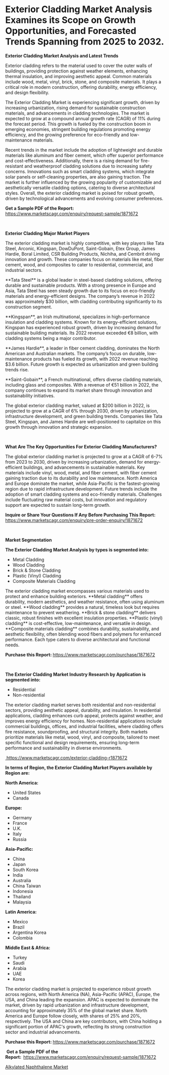 <p><h1>Exterior Cladding Market Analysis Examines its Scope on Growth Opportunities, and Forecasted Trends Spanning from 2025 to 2032.</h1></p><p><strong>Exterior Cladding Market Analysis and Latest Trends</strong></p>
<p><p>Exterior cladding refers to the material used to cover the outer walls of buildings, providing protection against weather elements, enhancing thermal insulation, and improving aesthetic appeal. Common materials include wood, metal, vinyl, brick, stone, and composite materials. It plays a critical role in modern construction, offering durability, energy efficiency, and design flexibility.</p><p>The Exterior Cladding Market is experiencing significant growth, driven by increasing urbanization, rising demand for sustainable construction materials, and advancements in cladding technologies. The market is expected to grow at a compound annual growth rate (CAGR) of 11% during the forecast period. This growth is fueled by the construction boom in emerging economies, stringent building regulations promoting energy efficiency, and the growing preference for eco-friendly and low-maintenance materials.</p><p>Recent trends in the market include the adoption of lightweight and durable materials like aluminum and fiber cement, which offer superior performance and cost-effectiveness. Additionally, there is a rising demand for fire-resistant and weatherproof cladding solutions due to increasing safety concerns. Innovations such as smart cladding systems, which integrate solar panels or self-cleaning properties, are also gaining traction. The market is further influenced by the growing popularity of customizable and aesthetically versatile cladding options, catering to diverse architectural styles. Overall, the exterior cladding market is poised for robust growth, driven by technological advancements and evolving consumer preferences.</p></p>
<p><strong>Get a Sample PDF of the Report:&nbsp;</strong> <a href="https://www.marketscagr.com/enquiry/request-sample/1871672?utm_campaign=1869&utm_medium=2&utm_source=Github&utm_content=ia&utm_term=25012025&utm_id=exterior-cladding">https://www.marketscagr.com/enquiry/request-sample/1871672</a></p>
<p>&nbsp;</p>
<p><strong>Exterior Cladding Major Market Players</strong></p>
<p><p>The exterior cladding market is highly competitive, with key players like Tata Steel, Arconic, Kingspan, DowDuPont, Saint-Gobain, Etex Group, James Hardie, Boral Limited, CSR Building Products, Nichiha, and Cembrit driving innovation and growth. These companies focus on materials like metal, fiber cement, wood, and composites to cater to residential, commercial, and industrial sectors.</p><p>**Tata Steel** is a global leader in steel-based cladding solutions, offering durable and sustainable products. With a strong presence in Europe and Asia, Tata Steel has seen steady growth due to its focus on eco-friendly materials and energy-efficient designs. The company’s revenue in 2022 was approximately $30 billion, with cladding contributing significantly to its construction segment.</p><p>**Kingspan**, an Irish multinational, specializes in high-performance insulation and cladding systems. Known for its energy-efficient solutions, Kingspan has experienced robust growth, driven by increasing demand for sustainable building materials. Its 2022 revenue exceeded €8 billion, with cladding systems being a major contributor.</p><p>**James Hardie**, a leader in fiber cement cladding, dominates the North American and Australian markets. The company’s focus on durable, low-maintenance products has fueled its growth, with 2022 revenue reaching $3.6 billion. Future growth is expected as urbanization and green building trends rise.</p><p>**Saint-Gobain**, a French multinational, offers diverse cladding materials, including glass and composites. With a revenue of €51 billion in 2022, the company continues to expand its market share through innovation and sustainability initiatives.</p><p>The global exterior cladding market, valued at $200 billion in 2022, is projected to grow at a CAGR of 6% through 2030, driven by urbanization, infrastructure development, and green building trends. Companies like Tata Steel, Kingspan, and James Hardie are well-positioned to capitalize on this growth through innovation and strategic expansion.</p></p>
<p>&nbsp;</p>
<p><strong>What Are The Key Opportunities For Exterior Cladding Manufacturers?</strong></p>
<p><p>The global exterior cladding market is projected to grow at a CAGR of 6-7% from 2023 to 2030, driven by increasing urbanization, demand for energy-efficient buildings, and advancements in sustainable materials. Key materials include vinyl, wood, metal, and fiber cement, with fiber cement gaining traction due to its durability and low maintenance. North America and Europe dominate the market, while Asia-Pacific is the fastest-growing region due to rapid infrastructure development. Future trends include the adoption of smart cladding systems and eco-friendly materials. Challenges include fluctuating raw material costs, but innovation and regulatory support are expected to sustain long-term growth.</p></p>
<p><strong>Inquire or Share Your Questions If Any Before Purchasing This Report:</strong> <a href="https://www.marketscagr.com/enquiry/pre-order-enquiry/1871672?utm_campaign=1869&utm_medium=2&utm_source=Github&utm_content=ia&utm_term=25012025&utm_id=exterior-cladding">https://www.marketscagr.com/enquiry/pre-order-enquiry/1871672</a></p>
<p>&nbsp;</p>
<p><strong>Market Segmentation</strong></p>
<p><strong>The Exterior Cladding Market Analysis by types is segmented into:</strong></p>
<p><ul><li>Metal Cladding</li><li>Wood Cladding</li><li>Brick & Stone Cladding</li><li>Plastic (Vinyl) Cladding</li><li>Composite Materials Cladding</li></ul></p>
<p><p>The exterior cladding market encompasses various materials used to protect and enhance building exteriors. **Metal cladding** offers durability, modern aesthetics, and weather resistance, often using aluminum or steel. **Wood cladding** provides a natural, timeless look but requires maintenance to prevent weathering. **Brick & stone cladding** delivers classic, robust finishes with excellent insulation properties. **Plastic (vinyl) cladding** is cost-effective, low-maintenance, and versatile in design. **Composite materials cladding** combines durability, sustainability, and aesthetic flexibility, often blending wood fibers and polymers for enhanced performance. Each type caters to diverse architectural and functional needs.</p></p>
<p><strong>Purchase this Report:&nbsp;</strong><a href="https://www.marketscagr.com/purchase/1871672?utm_campaign=1869&utm_medium=2&utm_source=Github&utm_content=ia&utm_term=25012025&utm_id=exterior-cladding">https://www.marketscagr.com/purchase/1871672</a></p>
<p>&nbsp;</p>
<p><strong>The Exterior Cladding Market Industry Research by Application is segmented into:</strong></p>
<p><ul><li>Residential</li><li>Non-residential</li></ul></p>
<p><p>The exterior cladding market serves both residential and non-residential sectors, providing aesthetic appeal, durability, and insulation. In residential applications, cladding enhances curb appeal, protects against weather, and improves energy efficiency for homes. Non-residential applications include commercial buildings, offices, and industrial facilities, where cladding offers fire resistance, soundproofing, and structural integrity. Both markets prioritize materials like metal, wood, vinyl, and composite, tailored to meet specific functional and design requirements, ensuring long-term performance and sustainability in diverse environments.</p></p>
<p><a href="https://www.marketscagr.com/exterior-cladding-r1871672?utm_campaign=1869&utm_medium=2&utm_source=Github&utm_content=ia&utm_term=25012025&utm_id=exterior-cladding">&nbsp;https://www.marketscagr.com/exterior-cladding-r1871672</a></p>
<p><strong>In terms of Region, the Exterior Cladding Market Players available by Region are:</strong></p>
<p>
    <p> <strong> North America: </strong>
        <ul>
            <li>United States</li>
            <li>Canada</li>
        </ul>
        </p> 
    <p> <strong> Europe: </strong>
        <ul>
            <li>Germany</li>
            <li>France</li>
            <li>U.K.</li>
            <li>Italy</li>
            <li>Russia</li>
        </ul>
        </p> 
    <p> <strong> Asia-Pacific: </strong>
        <ul>
            <li>China</li>
            <li>Japan</li>
            <li>South Korea</li>
            <li>India</li>
            <li>Australia</li>
            <li>China Taiwan</li>
            <li>Indonesia</li>
            <li>Thailand</li>
            <li>Malaysia</li>
        </ul>
        </p> 
    <p> <strong> Latin America: </strong>
        <ul>
            <li>Mexico</li>
            <li>Brazil</li>
            <li>Argentina Korea</li>
            <li>Colombia</li>
        </ul>
        </p> 
    <p> <strong> Middle East & Africa: </strong>
        <ul>
            <li>Turkey</li>
            <li>Saudi</li>
            <li>Arabia</li>
            <li>UAE</li>
            <li>Korea</li>
        </ul>
    </p>
    </p>
<p><p>The exterior cladding market is projected to experience robust growth across regions, with North America (NA), Asia-Pacific (APAC), Europe, the USA, and China leading the expansion. APAC is expected to dominate the market, driven by rapid urbanization and infrastructure development, accounting for approximately 35% of the global market share. North America and Europe follow closely, with shares of 25% and 20%, respectively. The USA and China are key contributors, with China holding a significant portion of APAC's growth, reflecting its strong construction sector and industrial advancements.</p></p>
<p><strong>Purchase this Report: </strong><a href="https://www.marketscagr.com/purchase/1871672?utm_campaign=1869&utm_medium=2&utm_source=Github&utm_content=ia&utm_term=25012025&utm_id=exterior-cladding">https://www.marketscagr.com/purchase/1871672</a></p>
<p>&nbsp;<strong>Get a Sample PDF of the Report:&nbsp;&nbsp;</strong><a href="https://www.marketscagr.com/enquiry/request-sample/1871672?utm_campaign=1869&utm_medium=2&utm_source=Github&utm_content=ia&utm_term=25012025&utm_id=exterior-cladding">https://www.marketscagr.com/enquiry/request-sample/1871672</a></p>
<p><strong></strong></p>
<p><p><a href="https://github.com/CliffMedina6/Market-Research-Report-List-7/blob/main/alkylated-naphthalene-market.md?utm_campaign=1869&utm_medium=2&utm_source=Github&utm_content=ia&utm_term=25012025&utm_id=exterior-cladding">Alkylated Naphthalene Market</a></p></p>